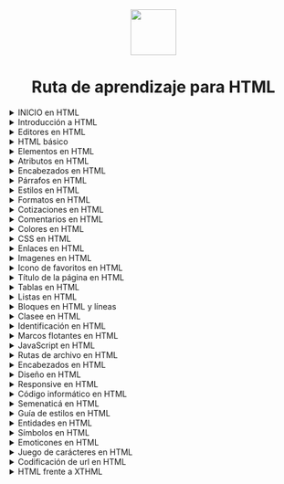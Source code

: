 <div align="center">
  <img  align="center" src="https://github.com/Brayan-Hc11/devicon/blob/master/icons/html5/html5-original-wordmark.svg" width=80px">

  # Ruta de aprendizaje para HTML

</div>



<details>
  <summary>
    INICIO en HTML
  </summary>

***
- HTML es el lenguaje de marcado para las paginas web.
- Con HTML puedes crear tu propio sitio web.
- HTML es fácil de aprender 
***
</details>

<details>
  <summary>
    Introducción a HTML
  </summary>

***
HTML es el lenguaje de marcado estándar para crear páginas web.

***
## ¿Qué es HTML?

- HTML quiere decir Hipertext Markout Languje o por su traducción a lenguaje de marcado de hipertexto.
- HTML es el lenguaje de marcado estándar para crear páginas web.
- HTML describe la estructura de una páguina web.
- HTML consta de una serie de elementos.
- Los elementos de HTML le indican al navegador como mostrar el contenido.
- Los elementos de HTML etiqutan piezas de contenido como "este es un encad¿bezado", "este es un párrafo","esto es un enlace", etc.

***
## Un documento HTML simple

_Ejemplo:_

~~~
<!DOCTYPE html>
  <html>
    <head>
      <title>Page Title</title>
    </head>

  <body>

  <h1>My First Heading</h1>
    <p>My first paragraph.</p>

  </body>
</html>
~~~

_Proceso de ejecución:_
~~~
1. La etiqueta semantica __("<!DOCTYPE html>")__ define que este documento es un documento HTML.
2. El elemento __<html>__ es el elemento raiza de al pagina HTML.
3. El elemento __<head>__ es el elemento que contiene la metainformación de la página HTML.
4. El elemento __<title>__ es el elemento que especifica un título para la página HTML(este se muestra en la barra del título del navegador o en la pestaña de la página).
5. El elemento __<body>__ es el elemento que define el cuerpo del documento y es un contenedor de todos los coneidos visibles, como encabezados, párrafos, imagenes, hipervinculos, tablas, listas, etc.
6. El elemento __<h1>__ es el elmento que define un encadezado grande.
7. El elemento __<p>__ es el elemento que define un párrafo.
~~~
***

## ¿Qué es un elemento HTML 
Un elemento se define mediante una etiqueta de inicio, algo de contenido y una etiqueta de finalización. El elemento HTML es todo, desde la etiqueta de inicio hasta la etiqueta final.

|Inicio|Contenido         |Final|
|------|------------------|-----|
|h1    |My first heading  |/h1  |
|p     |My first paragraph|/p   |
|br    |none              |none |

__Nota:__ Algunos elementos HTML no tienen contenido (como el elemento br). Estos elementos se denominan elemntos vacíos. Los elementos vacíos no tienen etiqueta final.

***
## Navegadores web
El propósito de un navegador web (Chrome, Edge, Firefox, Safari) es leer documentos HTML y mostrarlos correctamente. Un navegador no muestra las etiquetas HTML, pero las usa para determinar cómo mostrar el documento:

![image](https://github.com/Brayan-Hc11/HTML5/assets/118775234/add05f1b-d67c-412d-b701-1b5fc87e7c5f)

## Estructura de al página HTML

A continuación se muestra una vizualización de la estructura de una página HTML:

![image](https://github.com/Brayan-Hc11/HTML5/assets/118775234/70a99fe6-7f74-4f7d-afcd-0d0b82defff5)

__Nota:__ El contenido al interior de la sección ´body' se mostrará en un navegador. El contenido dentro del elemento 'title' se mostrará en la barra de título del navegador o en la pestaña de la página.
</details>

<details>
  <summary>
    Editores en  HTML
  </summary>

  ***
  Un simple editor de texto es todo lo que se necedita para aprender HMTL.

  ## Aprenda HTML atraves del Bloc de notas o un Editor de texto
  Las páginas web se pueden crear y modificar utilizando editores HTML profesionales. Sin embargo, para apreder HTML recomiendo un editor de texto simple como Notepad para (PC).

  Creeemos que usar un editor de texto simple es una buena manera de aprender HTML.
  ***
</details>

<details>
  <summary>
    HTML básico
  </summary>

  ***
  ## Ejemplos básicos de HTML

  En este apartado mostraremos unos ejemplos básicos de HTML 

  ***
  ## Documentos HTML 

  Todos los documentos HTML deben comenzar con una declaración de tipo documento:
  ~~~
<!DOCTYPE html>
  ~~~

  El documento HTML es sí comienza con la etiqueta de apertura y finaliza con la etiqueta de cierre:
  ~~~
<html>

</html>
  ~~~

El contenido visual del documento HMTL está entre la etiqueta de cuerpo o de body
~~~
<body>

</body>
~~~

***
## Uso de la declaración !DOCTYPE

La declaración representa el tipo de documento y ayuda a los navegadores a mostrar correctamente las páginas web. Solo debe aparecer una vez, en la parte superior de la página (antes de cualquier etiqueta HTML).

La declaración no distingue entre mayúsculas y minúsculas.

_Declaración de la estructura es:_
~~~
<!DOCTYPE html>
~~~

***
## Encabezados en HTML

Los encabezados HTML se defienen con las etiquetas h1 a h6 que representas las diferentes escalas de encabezados en HTML

~~~
<h1></h1>
<h2></h2>
<h3></h3>
<h4></h4>
<h5></h5>
<h5></h5>
~~~

***
## párrafos en HMTL

Los párrafos en HTML se definen con la etiqueta p que nos ayuda a contener los párrafos 

~~~
<p>This is a Paragrph.</p>
<p>This is another Paragrph</p>
~~~

***
## Enlaces en HTML 

Los enlaces en HTML se definen con la etiqeuta a 

~~~
<a href="dirección de url">This is a link</a>
~~~
_Nota:_ El destino del enlace se especifica en el atributo href. Los atributos se utilizan para poporcionar infromación adicional sobre los elmentos HTML.

***
## Imagenes en HTML 

Las imagenes en HTML se definen con la eeiqueta de img 

El archivo de origen _scr_, el texto alternativo _alt_, y las propiedades _width_ y height se proporcionan como atibutos en la etiqueta
~~~
<img src="dirección de la imagen" alt="texto alternativo" width="104" height="142">
~~~

***
</details>

<details>
  <summary>
    Elementos en HTML
  </summary>

  ***
  Un elemento HTML se define mediante una etiqueta de inicio, aldo de contenido y una etiqueta de cierre.

  ***

  ## Elementos HTML

  __El elemento HTML__ es todo, desde la etiqueta inicial hasta la etiqueta final:
  
  ~~~
<Nombre de la etiqueta> El contenido va aquí </Nombre de la etiqueta>
  ~~~

***
## Elementos HTML anidados

Los elementos HTML se pueden anidar(esto significa que los elementos pueden contener otros elementos).
Todos los elementos HTML constan de elementos HTML anidados.

El siguiente ejemplo contiene cuatro elementos HTMl

__Ejemplo:__

~~~
<!DOCTYPE html>
<html>
  <body>
    <h1>My First Heading</h1>
    <p>My First Parragraph.</p>
  </body>
</html>
~~~

__Proceso de ejecución:__

El elemento `<html>` es el elemento raiz y define todo el documento HtML.

Tiene una etiqueta de inicio `<html>` y una etiqueta de cierre `</html>`.

Entonces dentrol del elemento `<html>` hay un elemento `<body>`:

~~~
<body>
  <h1>My First Heading</h1>
  <p>My First paragraph.</p>
</body>
~~~

El elemento `<dody>` define el cuerpo del documento.

Tiene una etiqueta de inicio `<doby>` y una etiqueta de cierre `</body>`.

Luego, dentro del elemento `<body>` hay dentro otros dos elementos: `<h1>` y `<p>`:

~~~
<h1>My First Heading</h1>
<p>My First Paragraph.</p>
~~~

El elemento `<h1>` defiene un encabezado.

Tiene una etiqueta de inicio `<h1>` y una etiqueta final `</h1>`:

~~~
<h1>My First Heading</h1>
~~~

El elemento `<p>` define un párrafo.

Tiene una eitiqueta de inicio `<p>` y una etiqueta final `</p>`:

~~~
<p>My First paragraph.</p>
~~~

***
## Nunca te saltes la etiqueta final
Algunos elementos HTML se mostrarán correctamente, incluso si olvida la etiqueta final:

__Ejemplo:__

~~~
<html>
<body>

  <p>This is a Paragraph
  <p>This is a Paragraph

</body>
</html>
~~~

Sin embargo, ¡Nunca confies en esto! ¡Puede ocurrir errores y resultados inesperados si olvida la etiqueta final!
</details>

<details>
  <summary>
   Atributos en  HTML
  </summary>

  ***
</details>

<details>
  <summary>
   Encabezados en HTML
  </summary>

  ***
</details>

<details>
  <summary>
     Párrafos en HTML
  </summary>

  ***
</details>

<details>
  <summary>
    Estilos en HTML
  </summary>

  ***
</details>

<details>
  <summary>
    Formatos en HTML
  </summary>

  ***
</details>

<details>
  <summary>
   Cotizaciones en HTML
  </summary>

  ***
</details>

<details>
  <summary>
    Comentarios en HTML
  </summary>

  ***
</details>

<details>
  <summary>
    Colores en HTML 
  </summary>

  ***
</details>

<details>
  <summary>
    CSS en HTML
  </summary>

  ***
</details>

<details>
  <summary>
    Enlaces en HTML
  </summary>

  ***
</details>

<details>
  <summary>
   Imagenes en HTML
  </summary>

  ***
</details>

<details>
  <summary>
    Icono de favoritos en HTML
  </summary>

  ***
</details>

<details>
  <summary>
    Título de la página en HTML 
  </summary>

  ***
</details>

<details>
  <summary>
    Tablas en HTML 
  </summary>

  ***
</details>

<details>
  <summary>
    Listas en HTML 
  </summary>

  ***
</details>

<details>
  <summary>
   Bloques en HTML y líneas 
  </summary>

  ***
</details>

<details>
  <summary>
    Clasee en HTML 
  </summary>

  ***
</details>

<details>
  <summary>
    Identificación en HTML 
  </summary>

  ***
</details>

<details>
  <summary>
    Marcos flotantes en HTML 
  </summary>

  ***
</details>

<details>
  <summary>
    JavaScript en HTML 
  </summary>

  ***
</details>

<details>
  <summary>
    Rutas de archivo en HTML 
  </summary>

  ***
</details>

<details>
  <summary>
  Encabezados en HTML 
  </summary>

  ***
</details>

<details>
  <summary>
    Diseño en HTML 
  </summary>

  ***
</details>

<details>
  <summary>
    Responsive en HTML 
  </summary>

  ***
</details>

<details>
  <summary>
    Código informático en HTML 
  </summary>

  ***
</details>

<details>
  <summary>
    Semenaticá en HTML 
  </summary>

  ***
</details>

<details>
  <summary>
    Guía de estilos en HTML 
  </summary>

  ***
</details>

<details>
  <summary>
    Entidades en HTML 
  </summary>

  ***
</details>

<details>
  <summary>
    Símbolos en HTML 
  </summary>

  ***
</details>

<details>
  <summary>
    Emoticones en HTML 
  </summary>

  ***
</details>

<details>
  <summary>
    Juego de carácteres en HTML 
  </summary>

  ***
</details>

<details>
  <summary>
    Codificación de url en HTML 
  </summary>

  ***
</details>

<details>
  <summary>
    HTML frente a XTHML 
  </summary>

  ***
</details>

<!--
***
### Formularios HTML
- Formularios HTML
- Atributos de formulario HTML
- Elementos de formulario HTML
- Tipos de entrada HTML
- Atributos de entrada HTML
- Atributos de formulario de entrada HTML

***
- Gráficos HTML
- Lienzo HTML
- HTML SVG

***
- Medios HTML
- Medios HTML
- Vídeo HTML
- Audio HTML
- Complementos HTML
- HTML de YouTube

***
- API de HTML
- Geolocalización HTML
- Arrastrar/soltar HTML
- Almacenamiento web HTML
- Trabajadores web HTML
- SSE HTML

***
- Ejemplos HTML
- Ejemplos HTML
- Editor HTML
- Cuestionario HTML
- Ejercicios HTML
- Campamento de entrenamiento HTML
- Certificado HTML
- Resumen HTML
- Accesibilidad HTML

***
- Referencias HTML
- Lista de etiquetas HTML
- Atributos HTML
- Atributos globales HTML
- Compatibilidad con navegador HTML
- Eventos HTML
- Colores HTML
- Lienzo HTML
- Audio/vídeo HTML
- Tipos de documentos HTML
- Conjuntos de caracteres HTML
- Codificación de URL HTML
- Códigos de idioma HTML
- Mensajes HTTP
- Métodos HTTP
- Convertidor PX a EM
- Atajos de teclado
-->
